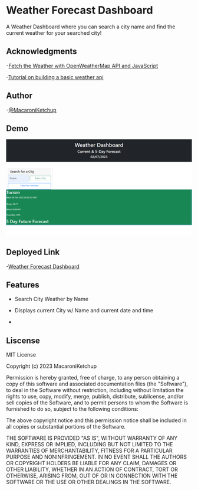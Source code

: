 # Weather Forecast Dashboard

A Weather Dashboard where you can search a city name and find the current weather for your searched city!

## Acknowledgments

-[Fetch the Weather with OpenWeatherMap API and JavaScript](https://bithacker.dev/fetch-weather-openweathermap-api-javascript)

-[Tutorial on building a basic weather api](https://www.youtube.com/watch?v=KqZGuzrY9D4&list=PLfAx0aCVyRjqJcW4QBJRNUFoRWj19oRtd&index=5&t=1945s)

## Author

-[@MacaroniKetchup](https://github.com/MacaroniKetchup)

## Demo

![Weather Demo](./assets/image/weatherdashboard.png)

## Deployed Link

-[Weather Forecast Dashboard](https://macaroniketchup.github.io/weather-forecast-dashboard/)

## Features

- Search City Weather by Name

- Displays current City  w/ Name and current date and time

-

## Liscense

MIT License

Copyright (c) 2023 MacaroniKetchup

Permission is hereby granted, free of charge, to any person obtaining a copy
of this software and associated documentation files (the "Software"), to deal
in the Software without restriction, including without limitation the rights
to use, copy, modify, merge, publish, distribute, sublicense, and/or sell
copies of the Software, and to permit persons to whom the Software is
furnished to do so, subject to the following conditions:

The above copyright notice and this permission notice shall be included in all
copies or substantial portions of the Software.

THE SOFTWARE IS PROVIDED "AS IS", WITHOUT WARRANTY OF ANY KIND, EXPRESS OR
IMPLIED, INCLUDING BUT NOT LIMITED TO THE WARRANTIES OF MERCHANTABILITY,
FITNESS FOR A PARTICULAR PURPOSE AND NONINFRINGEMENT. IN NO EVENT SHALL THE
AUTHORS OR COPYRIGHT HOLDERS BE LIABLE FOR ANY CLAIM, DAMAGES OR OTHER
LIABILITY, WHETHER IN AN ACTION OF CONTRACT, TORT OR OTHERWISE, ARISING FROM,
OUT OF OR IN CONNECTION WITH THE SOFTWARE OR THE USE OR OTHER DEALINGS IN THE
SOFTWARE.